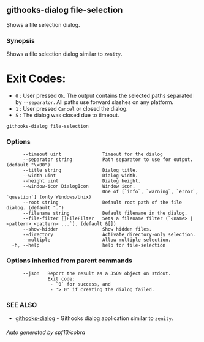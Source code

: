 ## githooks-dialog file-selection

Shows a file selection dialog.

### Synopsis

Shows a file selection dialog similar to `zenity`.

# Exit Codes:

- `0` : User pressed `Ok`. The output contains the selected paths separated by
  `--separator`. All paths use forward slashes on any platform.
- `1` : User pressed `Cancel` or closed the dialog.
- `5` : The dialog was closed due to timeout.

```
githooks-dialog file-selection
```

### Options

```
      --timeout uint               Timeout for the dialog
      --separator string           Path separator to use for output. (default "\x00")
      --title string               Dialog title.
      --width uint                 Dialog width.
      --height uint                Dialog height.
      --window-icon DialogIcon     Window icon.
                                   One of [`info`, `warning`, `error`, `question`] (only Windows/Unix)
      --root string                Default root path of the file dialog. (default ".")
      --filename string            Default filename in the dialog.
      --file-filter []FileFilter   Sets a filename filter (`<name> | <pattern> <pattern> ...`). (default &[])
      --show-hidden                Show hidden files.
      --directory                  Activate directory-only selection.
      --multiple                   Allow multiple selection.
  -h, --help                       help for file-selection
```

### Options inherited from parent commands

```
      --json   Report the result as a JSON object on stdout.
               Exit code:
               	- `0` for success, and
               	- '> 0' if creating the dialog failed.
```

### SEE ALSO

- [githooks-dialog](githooks-dialog.md) - Githooks dialog application similar to
  `zenity`.

###### Auto generated by spf13/cobra

